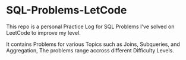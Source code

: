 # SQL-Problems-LetCode
This repo is a personal Practice Log for SQL Problems I've solved on LeetCode to improve my level.

It contains Problems for various Topics such as Joins, Subqueries, and Aggregation, The problems range accross different Difficulty Levels.
